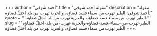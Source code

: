 +++
author = "أحمد شوقي"
title = "مقولة أحمد شوقي"
description = "مقولة أحمد شوقي: الطير تهرب من سماء فسد فضاؤه، والحرية تهرب من بلد اختلّ قضاؤه."
quote = '''الطير تهرب من سماء فسد فضاؤه، والحرية تهرب من بلد اختلّ قضاؤه.'''
slug = "الطير-تهرب-من-سماء-فسد-فضاؤه-والحرية-تهرب-من-بلد-اختلّ-قضاؤه"
+++
الطير تهرب من سماء فسد فضاؤه، والحرية تهرب من بلد اختلّ قضاؤه.
